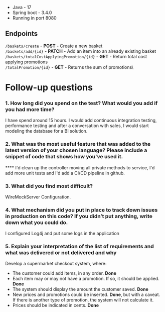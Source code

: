 <ul>
  <li>Java - 17</li>
  <li>Spring boot - 3.4.0</li>  
  <li>Running in port 8080</li>
</ul>

## Endpoints

```/baskets/create``` - **POST** - Create a new basket\
```/baskets/add/{id}``` - **PATCH** - Add an item into an already existing basket\
```/baskets/totalCostApplyingPromotion/{id}``` - **GET** - Return total cost applying promotions\
```/totalPromotion/{id}``` - **GET** - Returns the sum of promotions\


# Follow-up questions
### 1. How long did you spend on the test? What would you add if you had more time?
I have spend around 15 hours.
I would add continuous integration testing, performance testing and after a conversation with sales, I would start modeling the database for a BI solution.

### 2. What was the most useful feature that was added to the latest version of your chosen language? Please include a snippet of code that shows how you've used it.
**** I'd clean up the controller moving all private methods to service, I'd add more unit tests and I'd add a CI/CD pipeline in github.

### 3. What did you find most difficult?
WireMockServer Configuration.

### 4. What mechanism did you put in place to track down issues in production on this code? If you didn’t put anything, write down what you could do.
I configured Log4j and put some logs in the application

### 5. Explain your interpretation of the list of requirements and what was delivered or not delivered and why
Develop a supermarket checkout system, where:
<ul>
  <li>The customer could add items, in any order. <strong>Done</strong></li>
  <li>Each item may or may not have a promotion. If so, it should be applied. <strong>Done</strong></li>  
  <li>The system should display the amount the customer saved. <strong>Done</strong></li>
  <li>New prices and promotions could be inserted. <strong>Done</strong>, but with a caveat. If there is another type of promotion, the system will not calculate it.</li>
  <li>Prices should be indicated in cents. <strong>Done</strong></li>
</ul>

